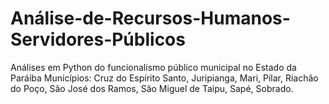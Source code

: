 # Análise-de-Recursos-Humanos-Servidores-Públicos
Análises em Python do funcionalismo público municipal no Estado da Paráiba
Municípios:
  Cruz do Espírito Santo,
  Juripianga,
  Mari,
  Pilar,
  Riachão do Poço,
  São José dos Ramos,
  São Miguel de Taipu,
  Sapé,
  Sobrado.
